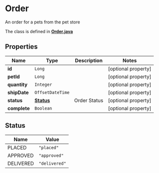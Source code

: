 

# Order

An order for a pets from the pet store

The class is defined in **[Order.java](../../src/main/java/org/openapitools/model/Order.java)**

## Properties

Name | Type | Description | Notes
------------ | ------------- | ------------- | -------------
**id** | `Long` |  |  [optional property]
**petId** | `Long` |  |  [optional property]
**quantity** | `Integer` |  |  [optional property]
**shipDate** | `OffsetDateTime` |  |  [optional property]
**status** | [**Status**](#Status) | Order Status |  [optional property]
**complete** | `Boolean` |  |  [optional property]





## Status

Name | Value
---- | -----
PLACED | `"placed"`
APPROVED | `"approved"`
DELIVERED | `"delivered"`



